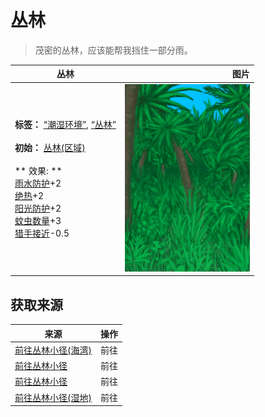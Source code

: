 # 丛林  
> 茂密的丛林，应该能帮我挡住一部分雨。  
  
  丛林  |   图片   
 ----  |  ----:   
 **标签：**	[“潮湿环境”](tag_EnvHumid.md), [“丛林”](tag_Jungle.md)<br><br>**初始：**	[丛林(区域)](Jungle.md)<br><br>** 效果: **<br>[雨水防护](RainProtection.md)+2<br>[绝热](InsulationHeat.md)+2<br>[阳光防护](SunProtection.md)+2<br>[蚊虫数量](BugPopulation.md)+3<br>[猎手接近](HuntersProximity.md)-0.5  |  <img decoding="async" src="Sprite/Jungle.png" href="a.md" style="max-width:300px;max-height:300px;">   
  
## 获取来源  
来源  |  操作  
----  |  ----  
[前往丛林小径(海湾)](Path_BayToJungle.md)  |  前往  
[前往丛林小径](Path_GrasslandsWToJungle.md)  |  前往  
[前往丛林小径](Path_OutskirtsToJungle.md)  |  前往  
[前往丛林小径(湿地)](Path_WetlandsToJungle.md)  |  前往  
